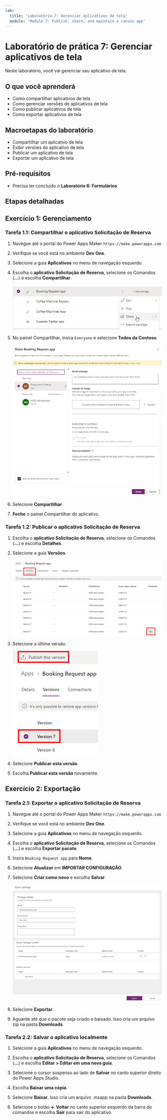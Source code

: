 ```yaml
---
lab:
  title: 'Laboratório 7: Gerenciar aplicativos de tela'
  module: 'Module 7: Publish, share, and maintain a canvas app'
---
```


# Laboratório de prática 7: Gerenciar aplicativos de tela

Neste laboratório, você vai gerenciar seu aplicativo de tela.

## O que você aprenderá

- Como compartilhar aplicativos de tela
- Como gerenciar versões de aplicativos de tela
- Como publicar aplicativos de tela
- Como exportar aplicativos de tela

## Macroetapas do laboratório

- Compartilhar um aplicativo de tela
- Exibir versões do aplicativo de tela
- Publicar um aplicativo de tela
- Exportar um aplicativo de tela
  
## Pré-requisitos

- Precisa ter concluído o **Laboratório 6: Formulários**

## Etapas detalhadas

## Exercício 1: Gerenciamento

### Tarefa 1.1: Compartilhar o aplicativo Solicitação de Reserva

1. Navegue até o portal do Power Apps Maker `https://make.powerapps.com`

1. Verifique se você está no ambiente **Dev One**.

1. Selecione a guia **Aplicativos** no menu de navegação esquerdo.

1. Escolha o **aplicativo Solicitação de Reserva**, selecione os Comandos (**…**) e escolha **Compartilhar**.

    ![Captura de tela da ação de compartilhamento de um aplicativo.](../media/share-app-action.png)

1. No painel Compartilhar, insira `Everyone` e selecione **Todos da Contoso**.

    ![Captura de tela do painel Compartilhar do aplicativo.](../media/share-app-pane.png)

1. Selecione **Compartilhar**.

1. **Feche** o painel Compartilhar do aplicativo.


### Tarefa 1.2: Publicar o aplicativo Solicitação de Reserva

1. Escolha o **aplicativo Solicitação de Reserva**, selecione os Comandos (**…**) e escolha **Detalhes**.

1. Selecione a guia **Versões**.

    ![Captura de tela das versões do aplicativo.](../media/app-versions.png)

1. Selecione a última versão.

    ![Captura de tela da publicação da última versão.](../media/app-publish.png)

1. Selecione **Publicar esta versão**.

1. Escolha **Publicar esta versão** novamente.


## Exercício 2: Exportação

### Tarefa 2.1: Exportar o aplicativo Solicitação de Reserva

1. Navegue até o portal do Power Apps Maker `https://make.powerapps.com`

1. Verifique se você está no ambiente **Dev One**.

1. Selecione a guia **Aplicativos** no menu de navegação esquerdo.

1. Escolha o **aplicativo Solicitação de Reserva**, selecione os Comandos (**…**) e escolha **Exportar pacote**.

1. Insira `Booking Request app` para **Nome**.

1. Selecione **Atualizar** em **IMPORTAR CONFIGURAÇÃO**.

1. Selecione **Criar como novo** e escolha **Salvar**.

    ![Captura de tela da página Exportar do aplicativo.](../media/export-package.png)

1. Selecione **Exportar**.

1. Aguarde até que o pacote seja criado e baixado. Isso cria um arquivo zip na pasta **Downloads**.


### Tarefa 2.2: Salvar o aplicativo localmente

1. Selecione a guia **Aplicativos** no menu de navegação esquerdo.

1. Escolha o **aplicativo Solicitação de Reserva**, selecione os Comandos (**…**) e escolha **Editar > Editar em uma nova guia**.

1. Selecione o cursor suspenso ao lado de **Salvar** no canto superior direito do Power Apps Studio.

1. Escolha **Baixar uma cópia**.

1. Selecione **Baixar**.  Isso cria um arquivo .msapp na pasta **Downloads**.

1. Selecione o botão **<- Voltar** no canto superior esquerdo da barra de comandos e escolha **Sair** para sair do aplicativo.

